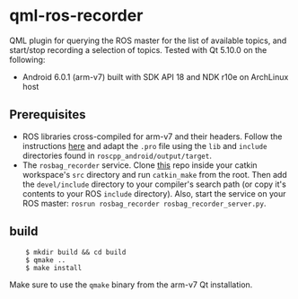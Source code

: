 qml-ros-recorder
===================

QML plugin for querying the ROS master for the list of available topics, and start/stop recording a selection of topics. Tested with Qt 5.10.0 on
the following:

  - Android 6.0.1 (arm-v7) built with SDK API 18 and NDK r10e on ArchLinux host

Prerequisites
-------------

 - ROS libraries cross-compiled for arm-v7 and their headers. Follow the instructions [here](http://wiki.ros.org/android_ndk/Tutorials/BuildingNativeROSPackages) and adapt the `.pro` file using the `lib` and `include` directories found in `roscpp_android/output/target`.
 - The `rosbag_recorder` service. Clone [this](https://github.com/chili-epfl/rosbag-recorder) repo inside your catkin workspace's `src` directory and run `catkin_make` from the root. Then add the `devel/include` directory to your compiler's search path (or copy it's contents to your ROS `include` directory). Also, start the service on your ROS master: `rosrun rosbag_recorder rosbag_recorder_server.py`.

build
-----

```
    $ mkdir build && cd build
    $ qmake ..
    $ make install
```

Make sure to use the `qmake` binary from the arm-v7 Qt installation.
